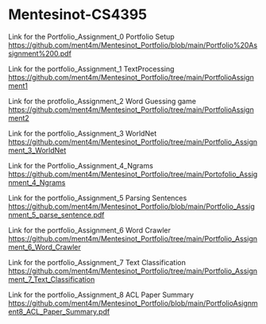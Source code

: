 # Mentesinot-CS4395

Link for the Portfolio_Assignment_0 Portfolio Setup
https://github.com/ment4m/Mentesinot_Portfolio/blob/main/Portfolio%20Assignment%200.pdf

Link for the portfolio_Assignment_1 TextProcessing
https://github.com/ment4m/Mentesinot_Portfolio/tree/main/PortfolioAssignment1

Link for the protfolio_Assignment_2 Word Guessing game
https://github.com/ment4m/Mentesinot_Portfolio/tree/main/PortfolioAssignment2

Link for the portfolio_Assignment_3 WorldNet
https://github.com/ment4m/Mentesinot_Portfolio/tree/main/Portfolio_Assignment_3_WorldNet

Link for the Portfolio_Assignment_4_Ngrams
https://github.com/ment4m/Mentesinot_Portfolio/tree/main/Portofolio_Assignment_4_Ngrams

Link for the portfolio_Assignment_5 Parsing Sentences
https://github.com/ment4m/Mentesinot_Portfolio/blob/main/Portfolio_Assignment_5_parse_sentence.pdf

Link for the portfolio_Assignment_6 Word Crawler
https://github.com/ment4m/Mentesinot_Portfolio/tree/main/Portfolio_Assignment_6_Word_Crawler

Link for the portfolio_Assignment_7 Text Classification
https://github.com/ment4m/Mentesinot_Portfolio/tree/main/Portfolio_Assignment_7_Text_Classification

Link for the portfolio_Assignment_8 ACL Paper Summary
https://github.com/ment4m/Mentesinot_Portfolio/blob/main/PortfolioAsignment8_ACL_Paper_Summary.pdf
